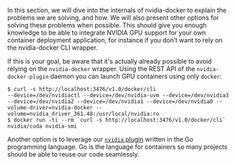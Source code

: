 In this section, we will dive into the internals of nvidia-docker to explain the problems we are solving, and how. We will also present other options for solving these problems when possible. This should give you enough knowledge to be able to integrate NVIDIA GPU support for your own container deployment application, for instance if you don’t want to rely on the nvidia-docker CLI wrapper.  

If this is your goal, be aware that it's actually already possible to avoid relying on the `nvidia-docker` wrapper. Using the REST API of the `nvidia-docker-plugin` daemon you can launch GPU containers using only `docker`:
```
$ curl -s http://localhost:3476/v1.0/docker/cli
--device=/dev/nvidiactl --device=/dev/nvidia-uvm --device=/dev/nvidia3 --device=/dev/nvidia2 --device=/dev/nvidia1 --device=/dev/nvidia0 --volume-driver=nvidia-docker --volume=nvidia_driver_361.48:/usr/local/nvidia:ro
$ docker run -ti --rm `curl -s http://localhost:3476/v1.0/docker/cli` nvidia/cuda nvidia-smi
```
Another option is to leverage our [`nvidia` plugin](https://github.com/NVIDIA/nvidia-docker/tree/master/tools/src/nvidia) written in the Go programming language. Go is the language for containers so many projects should be able to reuse our code seamlessly.